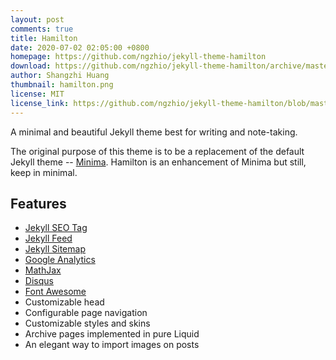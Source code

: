 ```yaml
---
layout: post
comments: true
title: Hamilton
date: 2020-07-02 02:05:00 +0800
homepage: https://github.com/ngzhio/jekyll-theme-hamilton
download: https://github.com/ngzhio/jekyll-theme-hamilton/archive/master.zip
author: Shangzhi Huang
thumbnail: hamilton.png
license: MIT
license_link: https://github.com/ngzhio/jekyll-theme-hamilton/blob/master/LICENSE.txt
---
```


A minimal and beautiful Jekyll theme best for writing and note-taking.

The original purpose of this theme is to be a replacement of the default Jekyll theme -- [Minima](https://github.com/jekyll/minima). Hamilton is an enhancement of Minima but still, keep in minimal.

## Features

* [Jekyll SEO Tag](https://github.com/jekyll/jekyll-seo-tag)
* [Jekyll Feed](https://github.com/jekyll/jekyll-feed)
* [Jekyll Sitemap](https://github.com/jekyll/jekyll-sitemap)
* [Google Analytics](https://analytics.google.com/)
* [MathJax](https://www.mathjax.org/)
* [Disqus](https://disqus.com/)
* [Font Awesome](https://fontawesome.com/)
* Customizable head
* Configurable page navigation
* Customizable styles and skins
* Archive pages implemented in pure Liquid
* An elegant way to import images on posts
